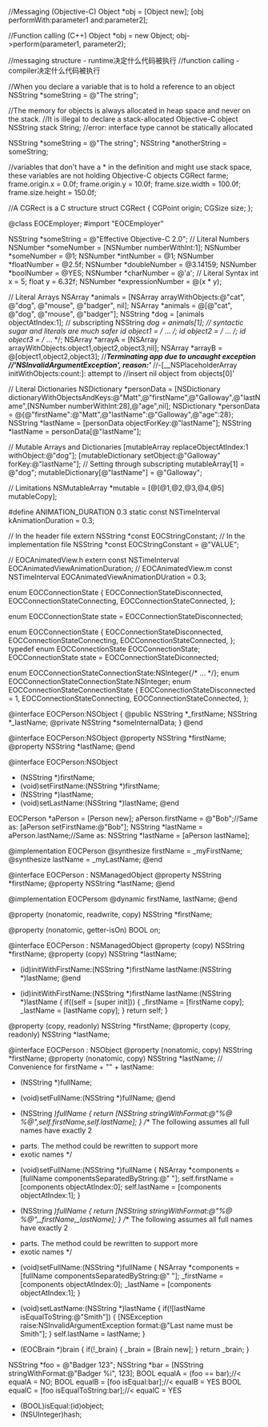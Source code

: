 //Messaging (Objective-C)
Object *obj = [Object new];
[obj performWith:parameter1 and:parameter2];

//Function calling (C++)
Object *obj = new Object;
obj->perform(parameter1, parameter2);

//messaging structure - runtime决定什么代码被执行
//function calling - compiler决定什么代码被执行

//When you declare a variable that is to hold a reference to an object
NSString *someString = @"The string";

//The memory for objects is always allocated in heap space and never on the stack.
//It is illegal to declare a stack-allocated Objective-C object
NSString stack String;
//error: interface type cannot be statically allocated

NSString *someString = @"The string";
NSString *anotherString = someString;

//variables that don't have a * in the definition and might use stack space, these variables are not holding Objective-C objects
CGRect farme;
frame.origin.x = 0.0f;
frame.origin.y = 10.0f;
frame.size.width = 100.0f;
frame.size.height = 150.0f;

//A CGRect is a C structure
struct CGRect {
	CGPoint origin;
	CGSize size;
};





@class EOCEmployer;
#import "EOCEmployer"





NSString *someString = @"Effective Objective-C 2.0";
// Literal Numbers
NSNumber *someNumber = [NSNumber numberWithInt:1];
NSNumber *someNumber = @1;
NSNumber *intNumber = @1;
NSNumber *floatNumber = @2.5f;
NSNumber *doubleNumber = @3.14159;
NSNumber *boolNumber = @YES;
NSNumber *charNumber = @'a';
// Literal Syntax
int x = 5;
float y = 6.32f;
NSNumber *expressionNumber = @(x * y);

// Literal Arrays
NSArray *animals = [NSArray arrayWithObjects:@"cat", @"dog", @"mouse", @"badger", nil];
NSArray *animals = @[@"cat", @"dog", @"mouse", @"badger"];
NSString *dog = [animals objectAtIndex:1];
// subscripting
NSString *dog = animals[1];
// syntactic sugar and literals are much safer
id object1 = /* ... */;
id object2 = /* ... */;
id object3 = /* ... */;
NSArray *arrayA = [NSArray arrayWithObjects:object1,object2,object3,nil];
NSArray *arrayB = @[object1,object2,object3];
//***Terminating app due to uncaught exception
//'NSInvalidArgumentException', reason:'***
//-[__NSPlaceholderArray initWithObjects:count:]: attempt to
//insert nil object from objects[0]'

// Literal Dictionaries
NSDictionary *personData = [NSDictionary dictionaryWithObjectsAndKeys:@"Matt",@"firstName",@"Galloway",@"lastName",[NSNumber numberWithInt:28],@"age",nil];
NSDictionary *personData = @{@"firstName":@"Matt",@"lastName":@"Galloway",@"age":28};
NSString *lastName = [personData objectForKey:@"lastName"];
NSString *lastName = personData[@"lastName"];

// Mutable Arrays and Dictionaries
[mutableArray replaceObjectAtIndex:1 withObject:@"dog"];
[mutableDictionary setObject:@"Galloway" forKey:@"lastName"];
// Setting through subscripting
mutableArray[1] = @"dog";
mutableDictionary[@"lastName"] = @"Galloway";

// Limitations
NSMutableArray *mutable = [@[@1,@2,@3,@4,@5] mutableCopy];





#define ANIMATION_DURATION 0.3
static const NSTimeInterval kAnimationDuration = 0.3;

// In the header file
extern NSString *const EOCStringConstant;
// In the implementation file
NSString *const EOCStringConstant = @"VALUE";

// EOCAnimatedView.h
extern const NSTimeInterval EOCAnimatedViewAnimationDuration;
// EOCAnimatedView.m
const NSTimeInterval EOCAnimatedViewAnimationDUration = 0.3;





enum EOCConnectionState {
	EOCConnectionStateDisconnected,
	EOCConnectionStateConnecting,
	EOCConnectionStateConnected,
};

enum EOCConnectionState state = EOCConnectionStateDisconnected;

enum EOCConnectionState {
	EOCConnectionStateDisconnected,
	EOCConnectionStateConnecting,
	EOCConnectionStateConnected,
};
typedef enum EOCConnectionState EOCConnectionState;
EOCConnectionState state = EOCConnectionStateDiconnected;

enum EOCConnectionStateConnectionState:NSInteger{/* ... */};
enum EOCConnectionStateConnectionState:NSInteger;
enum EOCConnectionStateConnectionState {
	EOCConnectionStateDisconnected = 1,
	EOCConnectionStateConnecting,
	EOCConnectionStateConnected,
};





@interface EOCPerson:NSObject {
@public
	NSString *_firstName;
	NSString *_lastName;
@private
	NSString *someInternalData;
}
@end

@interface EOCPerson:NSObject
@property NSString *firstName;
@property NSString *lastName;
@end

@interface EOCPerson:NSObject
- (NSString *)firstName;
- (void)setFirstName:(NSString *)firstName;
- (NSString *)lastName;
- (void)setLastName:(NSString *)lastName;
@end

EOCPerson *aPerson = [Person new];
aPerson.firstName = @"Bob";//Same as:
[aPerson setFirstName:@"Bob"];
NSString *lastName = aPerson.lastName;//Same as:
NSString *lastName = [aPerson lastName];

@implementation EOCPerson
@synthesize firstName = _myFirstName;
@synthesize lastName = _myLastName;
@end

@interface EOCPerson : NSManagedObject
@property NSString *firstName;
@property NSString *lastName;
@end

@implementation EOCPersom
@dynamic firstName, lastName;
@end

@property (nonatomic, readwrite, copy) NSString *firstName;

@property (nonatomic, getter-isOn) BOOL on;

@interface EOCPerson : NSManagedObject
@property (copy) NSString *firstName;
@property (copy) NSString *lastName;
- (id)initWithFirstName:(NSString *)firstName lastName:(NSString *)lastName;
@end

- (id)initWithFirstName:(NSString *)firstName lastName:(NSString *)lastName
{
	if((self = [super init])) {
		_firstName = [firstName copy];
		_lastName = [lastName copy];
	} 
	return self;
}

@property (copy, readonly) NSString *firstName;
@property (copy, readonly) NSString *lastName;





@interface EOCPerson : NSObject
@property (nonatomic, copy) NSString *firstName;
@property (nonatomic, copy) NSString *lastName;
// Convenience for firstName + "" + lastName:
- (NSString *)fullName;
- (void)setFullName:(NSString *)fullName;
@end

- (NSString *)fullName {
	return [NSString stringWithFormat:@"%@ %@",self.firstName,self.lastName];
}
/** The following assumes all full names have exactly 2
* parts. The method could be rewritten to support more
* exotic names
*/
- (void)setFullName:(NSString *)fullName {
	NSArray *components = [fullName componentsSeparatedByString:@" "];
	self.firstName = [components objectAtIndex:0];
	self.lastName = [components objectAtIndex:1];
}

- (NSString *)fullName {
	return [NSString stringWithFormat:@"%@ %@",_firstName,_lastName];
}
/** The following assumes all full names have exactly 2
* parts. The method could be rewritten to support more
* exotic names
*/
- (void)setFullName:(NSString *)fullName {
	NSArray *components = [fullName componentsSeparatedByString:@" "];
	_firstName = [components objectAtIndex:0];
	_lastName = [components objectAtIndex:1];
}

- (void)setLastName:(NSString *)lastName {
	if(![lastName isEqualToString:@"Smith"]) {
		[NSException raise:NSInvalidArgumentException format:@"Last name must be Smith"];
	}
	self.lastName = lastName;
}

- (EOCBrain *)brain {
	if(!_brain) {
		_brain = [Brain new];
	}
	return _brain;
}





NSString *foo = @"Badger 123";
NSString *bar = [NSString stringWithFormat:@"Badger %i", 123];
BOOL equalA = (foo == bar);//< equalA = NO;
BOOL equalB = [foo isEqual:bar];//< equalB = YES
BOOL equalC = [foo isEqualToString:bar];//< equalC = YES

- (BOOL)isEqual:(id)object;
- (NSUInteger)hash;
